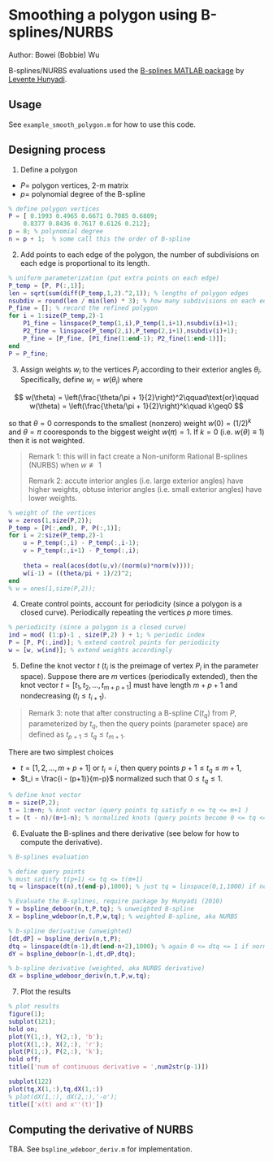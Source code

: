 # Smoothing a polygon using B-splines/NURBS

Author: Bowei (Bobbie) Wu

B-splines/NURBS evaluations used the [B-splines MATLAB package](https://www.mathworks.com/matlabcentral/fileexchange/27374-b-splines) by [Levente Hunyadi](https://www.mathworks.com/matlabcentral/profile/authors/1879353-levente-hunyadi).

## Usage

See `example_smooth_polygon.m` for how to use this code.

## Designing process



1. Define a polygon 

* $P =$ polygon vertices, 2-m matrix
* $p =$ polynomial degree of the B-spline

```matlab
% define polygon vertices
P = [ 0.1993 0.4965 0.6671 0.7085 0.6809;
    0.8377 0.8436 0.7617 0.6126 0.212];
p = 8; % polynomial degree
n = p + 1;  % some call this the order of B-spline
```

2. Add points to each edge of the polygon, the number of subdivisions on each edge is proportional to its length.

```matlab
% uniform parameterization (put extra points on each edge)
P_temp = [P, P(:,1)];
len = sqrt(sum(diff(P_temp,1,2).^2,1)); % lengths of polygon edges
nsubdiv = round(len / min(len) * 3); % how many subdivisions on each edge
P_fine = []; % record the refined polygon
for i = 1:size(P_temp,2)-1
    P1_fine = linspace(P_temp(1,i),P_temp(1,i+1),nsubdiv(i)+1);
    P2_fine = linspace(P_temp(2,i),P_temp(2,i+1),nsubdiv(i)+1);
    P_fine = [P_fine, [P1_fine(1:end-1); P2_fine(1:end-1)]];
end
P = P_fine;
```

3. Assign weights $w_i$ to the vertices $P_i$ according to their exterior angles $\theta_i$. Specifically, define $w_i = w(\theta_i)$ where

$$
w(\theta) = \left(\frac{\theta/\pi + 1}{2}\right)^2\qquad\text{or}\qquad w(\theta) = \left(\frac{\theta/\pi + 1}{2}\right)^k\quad k\geq0
$$

so that $\theta=0$ corresponds to the smallest (nonzero) weight $w(0) = (1/2)^k$ and $\theta = \pi$ cooresponds to the biggest weight $w(\pi) = 1$. If $k=0$ (i.e. $w(\theta)\equiv1$) then it is not weighted.

> Remark 1: this will in fact create a Non-uniform Rational B-splines (NURBS) when $w\not\equiv 1$
>
> Remark 2: accute interior angles (i.e. large exterior angles) have higher weights, obtuse interior angles (i.e. small exterior angles) have lower weights.

```matlab
% weight of the vertices
w = zeros(1,size(P,2));
P_temp = [P(:,end), P, P(:,1)];
for i = 2:size(P_temp,2)-1
    u = P_temp(:,i) - P_temp(:,i-1);
    v = P_temp(:,i+1) - P_temp(:,i);
    
    theta = real(acos(dot(u,v)/(norm(u)*norm(v))));
    w(i-1) = ((theta/pi + 1)/2)^2;
end
% w = ones(1,size(P,2));
```

4. Create control points, account for periodicity (since a polygon is a closed curve). Periodically repeating the vertices $p$ more times.

```matlab
% periodicity (since a polygon is a closed curve)
ind = mod( (1:p)-1 , size(P,2) ) + 1; % periodic index
P = [P, P(:,ind)]; % extend control points for periodicity
w = [w, w(ind)]; % extend weights accordingly
```

5. Define the knot vector $t$ ($t_i$ is the preimage of vertex $P_i$ in the parameter space). Suppose there are $m$ vertices (periodically extended), then the knot vector $t = [t_1, t_2, \ldots, t_{m+p+1}]$ must have length $m+p+1$ and nondecreasing ($t_i\leq t_{i+1}$). 

> Remark 3: note that after constructing a B-spline $C(t_q)$ from $P$, parameterized by $t_q$, then the query points (parameter space) are defined as $t_{p+1} \leq t_q \leq t_{m+1}$.

There are two simplest choices

* $t = [1,2,\ldots,m+p+1]$ or $t_i = i$, then query points $p+1 \leq t_q \leq m+1$,
* $t_i = \frac{i - (p+1)}{m-p}$ normalized such that $0 \leq t_q \leq 1$.

```matlab
% define knot vector
m = size(P,2);
t = 1:m+n; % knot vector (query points tq satisfy n <= tq <= m+1 )
t = (t - n)/(m+1-n); % normalized knots (query points become 0 <= tq <= 1)
```

6. Evaluate the B-splines and there derivative (see below for how to compute the derivative).

```matlab
% B-splines evaluation

% define query points
% must satisfy t(p+1) <= tq <= t(m+1)
tq = linspace(t(n),t(end-p),1000); % just tq = linspace(0,1,1000) if normalized

% Evaluate the B-splines, require package by Hunyadi (2010)
Y = bspline_deboor(n,t,P,tq); % unweighted B-spline
X = bspline_wdeboor(n,t,P,w,tq); % weighted B-spline, aka NURBS

% b-spline derivative (unweighted)
[dt,dP] = bspline_deriv(n,t,P);
dtq = linspace(dt(n-1),dt(end-n+2),1000); % again 0 <= dtq <= 1 if normalized
dY = bspline_deboor(n-1,dt,dP,dtq);

% b-spline derivative (weighted, aka NURBS derivative)
dX = bspline_wdeboor_deriv(n,t,P,w,tq);
```

7. Plot the results

```matlab
% plot results
figure(1);
subplot(121);
hold on;
plot(Y(1,:), Y(2,:), 'b');
plot(X(1,:), X(2,:), 'r');
plot(P(1,:), P(2,:), 'k');
hold off;
title(['num of continuous derivative = ',num2str(p-1)])

subplot(122)
plot(tq,X(1,:),tq,dX(1,:))
% plot(dX(1,:), dX(2,:),'-o');
title(['x(t) and x''(t)'])
```

## Computing the derivative of NURBS

TBA. See `bspline_wdeboor_deriv.m` for implementation.